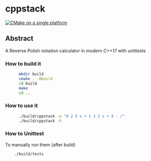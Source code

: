 # cppstack
[![CMake on a single platform](https://github.com/Flukas88/cppstack/actions/workflows/cmake-single-platform.yml/badge.svg)](https://github.com/Flukas88/cppstack/actions/workflows/cmake-single-platform.yml)

## Abstract

A Reverse Polish notation calculator in *modern C++17* with unittests

### How to build it

```bash
      mkdir build 
      cmake . -Bbuild
      cd build
      make
      cd ..
```

### How to use it

```bash
      ./build/cppstack -e "8 2 5 x + 1 3 2 x + 4 - /"
      ./build/cppstack -h
```

### How to Unittest

To manually run them (after build)

```bash
    ./build/tests
```
